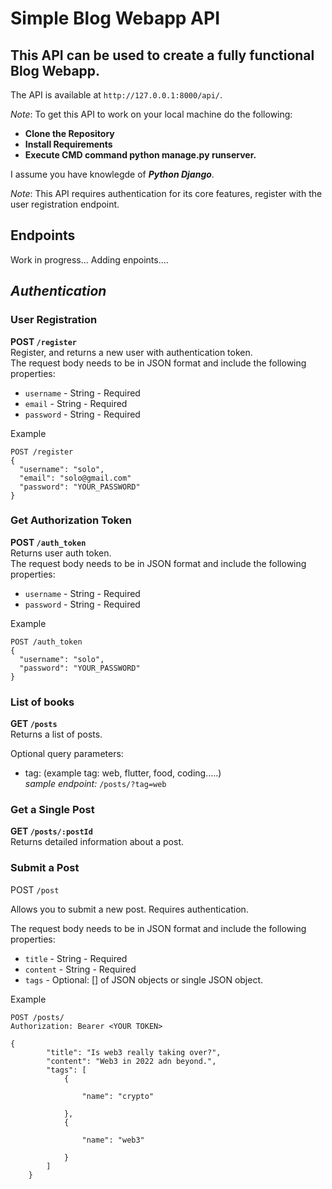 
# Simple Blog Webapp API

## This API can be used to create a fully functional Blog Webapp.  

The API is available at `http://127.0.0.1:8000/api/`.   

_Note_: To get this API to work on your local machine do the following:
- **Clone the Repository**
- **Install Requirements**
- **Execute CMD command python manage.py runserver.**  

I assume you have knowlegde of ***Python Django***.  

_Note_: This API requires authentication for its core features, register with the user registration endpoint.
## **Endpoints** 
Work in progress... Adding enpoints....
## ***Authentication***
### User Registration

**POST `/register`**   
Register, and returns a new user with authentication token.  
The request body needs to be in JSON format and include the following properties:

 - `username` - String - Required
 - `email` - String - Required
 - `password` - String - Required

Example
```
POST /register
{
  "username": "solo",
  "email": "solo@gmail.com"
  "password": "YOUR_PASSWORD"
}
```
### Get Authorization Token

**POST `/auth_token`**   
Returns user auth token.   
The request body needs to be in JSON format and include the following properties:

 - `username` - String - Required
 - `password` - String - Required

Example
```
POST /auth_token
{
  "username": "solo",
  "password": "YOUR_PASSWORD"
}
```
### List of books

**GET `/posts`**   
Returns a list of posts.

Optional query parameters:
- tag: (example tag: web, flutter, food, coding.....)  
_sample endpoint:_  `/posts/?tag=web`
### Get a Single Post

**GET `/posts/:postId`**   
Returns detailed information about a post.

### Submit a Post ###

POST `/post`

Allows you to submit a new post. Requires authentication.

The request body needs to be in JSON format and include the following properties:

 - `title` - String - Required
 - `content` - String - Required
 - `tags` - Optional: [] of JSON objects or single JSON object.

Example
```
POST /posts/
Authorization: Bearer <YOUR TOKEN>

{
        "title": "Is web3 really taking over?",
        "content": "Web3 in 2022 adn beyond.",
        "tags": [
            {
               
                "name": "crypto"
               
            },
            {
                
                "name": "web3"
               
            }
        ]
    }
```